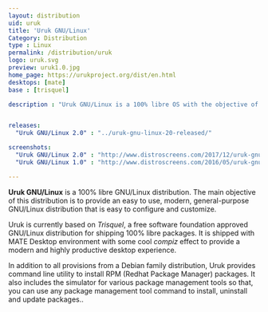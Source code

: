 ```yaml
---
layout: distribution
uid: uruk
title: 'Uruk GNU/Linux'
Category: Distribution
type : Linux
permalink: /distribution/uruk
logo: uruk.svg
preview: uruk1.0.jpg
home_page: https://urukproject.org/dist/en.html
desktops: [mate]
base : [trisquel]

description : "Uruk GNU/Linux is a 100% libre OS with the objective of providing an easy to use, modern, general-purpose OS that is easy to configure and customize"


releases:
  "Uruk GNU/Linux 2.0" : "../uruk-gnu-linux-20-released/"

screenshots:
  "Uruk GNU/Linux 2.0" : "http://www.distroscreens.com/2017/12/uruk-gnulinux-20-lugalbanda-screenshots.html"
  "Uruk GNU/Linux 1.0" : "http://www.distroscreens.com/2016/05/uruk-gnulinux-10-screenshots.html"

---
```


**Uruk GNU/Linux** is a 100% libre GNU/Linux distribution. The main objective of this distribution is to provide an easy to use, modern, general-purpose GNU/Linux distribution that is easy to configure and customize.  

Uruk is currently based on *Trisquel*, a free software foundation approved GNU/Linux distribution for shipping 100% libre packages. It is shipped with MATE Desktop environment with some cool *compiz* effect to provide a modern and highly productive desktop experience.

In addition to all provisions from a Debian family distribution, Uruk provides command line utility to install RPM (Redhat Package Manager) packages. It also includes the simulator for various package management tools so that, you can use any package management tool command to install, uninstall and update packages..